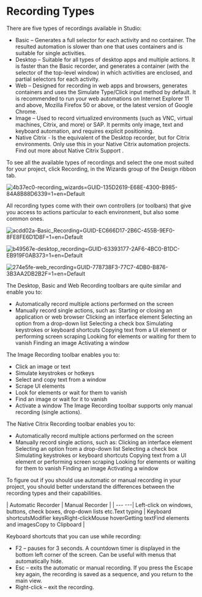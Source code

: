 ﻿# Recording Types

There are five types of recordings available in Studio:

* Basic – Generates a full
                selector for each activity and no container. The resulted automation is slower than
                one that uses containers and is suitable for single activities.
* Desktop – Suitable for all
                types of desktop apps and multiple actions. It is faster than the Basic recorder, and generates a container (with the selector of the top-level window) in
                which activities are enclosed, and partial selectors for each activity.
* Web – Designed for
                    recording in web apps and browsers, generates containers and uses the
                        Simulate Type/Click input method by default. It is recommended to run your web
                    automations on Internet Explorer 11 and above, Mozilla Firefox 50 or above, or
                    the latest version of Google Chrome.
* Image – Used to record
                virtualized environments (such as VNC, virtual machines, Citrix, and more) or SAP.
                It permits only image, text and keyboard automation, and requires explicit
                positioning.
* Native Citrix - Is the
                equivalent of the Desktop recorder, but for Citrix environments. Only use
                this in your Native Citrix automation projects. Find out more about Native Citrix
                        Support .

To see all the available types of recordings and select the one most suited for your
            project, click Recording, in the Wizards group of the Design ribbon
            tab.

![4b37ec0-recording_wizards=GUID-135D2619-E68E-4300-B985-84A8B88D6339=1=en=Default](/images/4b37ec0-recording_wizards=GUID-135D2619-E68E-4300-B985-84A8B88D6339=1=en=Default.png)

All recording types come with their own controllers (or toolbars) that give you access to
            actions particular to each environment, but also some common ones.

![acdd02a-Basic_Recording=GUID-EC666D17-2B6C-455B-9EF0-8FE8FE6D1D8F=1=en=Default](/images/acdd02a-Basic_Recording=GUID-EC666D17-2B6C-455B-9EF0-8FE8FE6D1D8F=1=en=Default.png)

![b49567e-desktop_recording=GUID-63393177-2AF6-4BC0-B1DC-EB919F0AB373=1=en=Default](/images/b49567e-desktop_recording=GUID-63393177-2AF6-4BC0-B1DC-EB919F0AB373=1=en=Default.png)

![274e5fe-web_recording=GUID-778738F3-77C7-4DB0-B876-3B3AA2DB2B2F=1=en=Default](/images/274e5fe-web_recording=GUID-778738F3-77C7-4DB0-B876-3B3AA2DB2B2F=1=en=Default.png)

The Desktop, Basic and Web Recording toolbars are quite similar and
            enable you to:

* Automatically record multiple actions
                performed on the screen
* Manually record single actions,
                    such as: Starting or closing an
                        application or web browser Clicking an interface element Selecting an option from a
                        drop-down list Selecting a check box Simulating keystrokes or
                        keyboard shortcuts Copying text from a UI
                        element or performing screen scraping Looking for elements or
                        waiting for them to vanish Finding an image Activating a window

The Image Recording toolbar enables you to:

* Click an image or text
* Simulate keystrokes or hotkeys
* Select and copy text from a window
* Scrape UI elements
* Look for elements or wait for them to
                vanish
* Find an image or wait for it to
                vanish
* Activate a window The Image
                        Recording toolbar supports only manual recording (single
                    actions).

The Native Citrix Recording toolbar enables you to:

* Automatically record multiple actions
                performed on the screen
* Manually record single actions,
                    such as: Clicking an interface element Selecting an option from a
                        drop-down list Selecting a check box Simulating keystrokes or
                        keyboard shortcuts Copying text from a UI
                        element or performing screen scraping Looking for elements or
                        waiting for them to vanish Finding an image Activating a window

To figure out if you should use automatic or manual recording in your project, you should
            better understand the differences between the recording types and their
            capabilities.


| Automatic Recorder | Manual Recorder |
| --- ---| Left-click on                                     windows, buttons, check boxes, drop-down lists etc.Text typing | Keyboard                                     shortcutsModifier                                     keysRight-clickMouse hoverGetting textFind elements and                                     imagesCopy to                                     Clipboard |

Keyboard shortcuts that you can use while recording:

* F2 – pauses for 3 seconds. A
                countdown timer is displayed in the bottom left corner of the screen. Can be useful
                with menus that automatically hide.
* Esc – exits the automatic or manual
                recording. If you press the Escape key again, the recording is saved as a sequence,
                and you return to the main view.
* Right-click – exit the recording.
